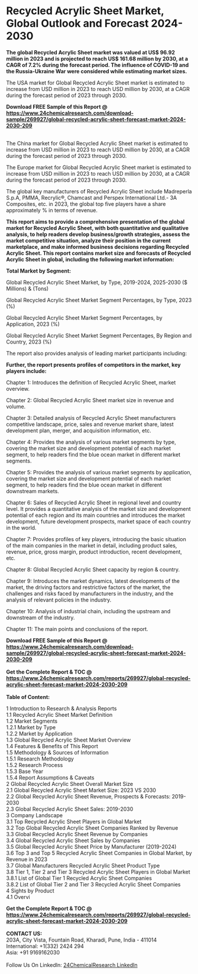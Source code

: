 <h1>Recycled Acrylic Sheet Market, Global Outlook and Forecast 2024-2030</h1><p><strong>The global Recycled Acrylic Sheet market was valued at US$ 96.92 million in 2023 and is projected to reach US$ 161.68 million by 2030, at a CAGR of 7.2% during the forecast period. The influence of COVID-19 and the Russia-Ukraine War were considered while estimating market sizes.</strong></p><p>
</p><p>The USA market for Global Recycled Acrylic Sheet market is estimated to increase from USD million in 2023 to reach USD million by 2030, at a CAGR during the forecast period of 2023 through 2030.</p><div><b>Download FREE Sample of this Report @ 
            <a href="https://www.24chemicalresearch.com/download-sample/269927/global-recycled-acrylic-sheet-forecast-market-2024-2030-209">
            https://www.24chemicalresearch.com/download-sample/269927/global-recycled-acrylic-sheet-forecast-market-2024-2030-209</a></b></div><br><p>
</p><p>The China market for Global Recycled Acrylic Sheet market is estimated to increase from USD million in 2023 to reach USD million by 2030, at a CAGR during the forecast period of 2023 through 2030.</p><p>
</p><p>The Europe market for Global Recycled Acrylic Sheet market is estimated to increase from USD million in 2023 to reach USD million by 2030, at a CAGR during the forecast period of 2023 through 2030.</p><p>
</p><p>The global key manufacturers of Recycled Acrylic Sheet include Madreperla S.p.A, PMMA, Recrylic®, Chamcast and Perspex International Ltd.- 3A Composites, etc. in 2023, the global top five players have a share approximately % in terms of revenue.</p><p>
<strong>This report aims to provide a comprehensive presentation of the global market for Recycled Acrylic Sheet, with both quantitative and qualitative analysis, to help readers develop business/growth strategies, assess the market competitive situation, analyze their position in the current marketplace, and make informed business decisions regarding Recycled Acrylic Sheet. This report contains market size and forecasts of Recycled Acrylic Sheet in global, including the following market information:</strong></p><p>
</p><p>
<strong>Total Market by Segment:</strong></p><p>
Global Recycled Acrylic Sheet Market, by Type, 2019-2024, 2025-2030 ($ Millions) &amp; (Tons)</p><p>
Global Recycled Acrylic Sheet Market Segment Percentages, by Type, 2023 (%)</p><p>
</p><p>
Global Recycled Acrylic Sheet Market Segment Percentages, by Application, 2023 (%)</p><p>
</p><p>
Global Recycled Acrylic Sheet Market Segment Percentages, By Region and Country, 2023 (%)</p><p>
</p><p>
The report also provides analysis of leading market participants including:</p><p>
</p><p>
</p><p><strong>Further, the report presents profiles of competitors in the market, key players include:</strong></p><p>
</p><p>
Chapter 1: Introduces the definition of Recycled Acrylic Sheet, market overview.</p><p>
Chapter 2: Global Recycled Acrylic Sheet market size in revenue and volume.</p><p>
Chapter 3: Detailed analysis of Recycled Acrylic Sheet manufacturers competitive landscape, price, sales and revenue market share, latest development plan, merger, and acquisition information, etc.</p><p>
Chapter 4: Provides the analysis of various market segments by type, covering the market size and development potential of each market segment, to help readers find the blue ocean market in different market segments.</p><p>
Chapter 5: Provides the analysis of various market segments by application, covering the market size and development potential of each market segment, to help readers find the blue ocean market in different downstream markets.</p><p>
Chapter 6: Sales of Recycled Acrylic Sheet in regional level and country level. It provides a quantitative analysis of the market size and development potential of each region and its main countries and introduces the market development, future development prospects, market space of each country in the world.</p><p>
Chapter 7: Provides profiles of key players, introducing the basic situation of the main companies in the market in detail, including product sales, revenue, price, gross margin, product introduction, recent development, etc.</p><p>
Chapter 8: Global Recycled Acrylic Sheet capacity by region &amp; country.</p><p>
Chapter 9: Introduces the market dynamics, latest developments of the market, the driving factors and restrictive factors of the market, the challenges and risks faced by manufacturers in the industry, and the analysis of relevant policies in the industry.</p><p>
Chapter 10: Analysis of industrial chain, including the upstream and downstream of the industry.</p><p>
Chapter 11: The main points and conclusions of the report.</p><div><b>Download FREE Sample of this Report @ 
            <a href="https://www.24chemicalresearch.com/download-sample/269927/global-recycled-acrylic-sheet-forecast-market-2024-2030-209">
            https://www.24chemicalresearch.com/download-sample/269927/global-recycled-acrylic-sheet-forecast-market-2024-2030-209</a></b></div><br><div><b>Get the Complete Report & TOC @ 
            <a href="https://www.24chemicalresearch.com/reports/269927/global-recycled-acrylic-sheet-forecast-market-2024-2030-209">
            https://www.24chemicalresearch.com/reports/269927/global-recycled-acrylic-sheet-forecast-market-2024-2030-209</a></b></div><br>
            <b>Table of Content:</b><p>1 Introduction to Research & Analysis Reports<br />
    1.1 Recycled Acrylic Sheet Market Definition<br />
    1.2 Market Segments<br />
        1.2.1 Market by Type<br />
        1.2.2 Market by Application<br />
    1.3 Global Recycled Acrylic Sheet Market Overview<br />
    1.4 Features & Benefits of This Report<br />
    1.5 Methodology & Sources of Information<br />
        1.5.1 Research Methodology<br />
        1.5.2 Research Process<br />
        1.5.3 Base Year<br />
        1.5.4 Report Assumptions & Caveats<br />
2 Global Recycled Acrylic Sheet Overall Market Size<br />
    2.1 Global Recycled Acrylic Sheet Market Size: 2023 VS 2030<br />
    2.2 Global Recycled Acrylic Sheet Revenue, Prospects & Forecasts: 2019-2030<br />
    2.3 Global Recycled Acrylic Sheet Sales: 2019-2030<br />
3 Company Landscape<br />
    3.1 Top Recycled Acrylic Sheet Players in Global Market<br />
    3.2 Top Global Recycled Acrylic Sheet Companies Ranked by Revenue<br />
    3.3 Global Recycled Acrylic Sheet Revenue by Companies<br />
    3.4 Global Recycled Acrylic Sheet Sales by Companies<br />
    3.5 Global Recycled Acrylic Sheet Price by Manufacturer (2019-2024)<br />
    3.6 Top 3 and Top 5 Recycled Acrylic Sheet Companies in Global Market, by Revenue in 2023<br />
    3.7 Global Manufacturers Recycled Acrylic Sheet Product Type<br />
    3.8 Tier 1, Tier 2 and Tier 3 Recycled Acrylic Sheet Players in Global Market<br />
        3.8.1 List of Global Tier 1 Recycled Acrylic Sheet Companies<br />
        3.8.2 List of Global Tier 2 and Tier 3 Recycled Acrylic Sheet Companies<br />
4 Sights by Product<br />
    4.1 Overvi</p><div><b>Get the Complete Report & TOC @ 
            <a href="https://www.24chemicalresearch.com/reports/269927/global-recycled-acrylic-sheet-forecast-market-2024-2030-209">
            https://www.24chemicalresearch.com/reports/269927/global-recycled-acrylic-sheet-forecast-market-2024-2030-209</a></b></div><br><b>CONTACT US:</b><br>
            203A, City Vista, Fountain Road, Kharadi, Pune, India - 411014<br>
            International: +1(332) 2424 294<br>
            Asia: +91 9169162030 <br><br>
            Follow Us On LinkedIn: <a href="https://www.linkedin.com/company/24chemicalresearch/">24ChemicalResearch LinkedIn</a>